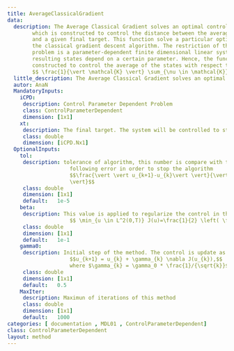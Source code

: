 ```yaml
---
title: AverageClassicalGradient
data: 
  description: The Average Classical Gradient solves an optimal control problem 
        which is constructed to control the distance between the average of the states in the last time
        and a given final target. This function solve a particular optimal control problem using
        the classical gradient descent algorithm. The restriction of the optimization 
        problem is a parameter-dependent finite dimensional linear system. Then, the 
        resulting states depend on a certain parameter. Hence, the functional is
        constructed to control the average of the states with respect to this parameter
        $$ \frac{1}{\vert \mathcal{K} \vert} \sum_{\nu \in \mathcal{K}}x(T,\nu) = xt  $$.
  little_description: The Average Classical Gradient solves an optimal control problem 
  autor: AnaN
  MandatoryInputs:   
    iCPD: 
     description: Control Parameter Dependent Problem 
     class: ControlParameterDependent
     dimension: [1x1]
    xt: 
     description: The final target. The system will be controlled to starting in x0 ending in xt.
     class: double
     dimension: [iCPD.Nx1]
  OptionalInputs:
    tol:
     description: tolerance of algorithm, this number is compare with the
                    following error in order to stop the algorithm
                    $$\frac{\vert \vert u_{k+1}-u_{k}\vert \vert}{\vert \vert u_{k+1}\vert
                    \vert}$$
     class: double
     dimension: [1x1]
     default:   1e-5
    beta:
     description: This value is applied to regularize the control in the optimal control problem
                    $$ \min_{u \in L^2(0,T)} J(u)=\frac{1}{2} \left( \frac{1}{|\mathcal{K}|} \sum_{\nu \in \mathcal{K}} x \left( T, \nu \right) - xt \right)^2  + \frac{\beta}{2} \int_0^T u^2 \mathrm{d}t, \quad \beta \in \mathbb{R}^+ $$ 
     class: double
     dimension: [1x1]
     default:   1e-1
    gamma0:
     description: Initial step of the method. The control is update as follow
                    $$u_{k+1} = u_{k} + \gamma_{k} \nabla J(u_{k}),$$
                    where $\gamma_{k} = \gamma_0 * \frac{1}/{\sqrt{k}}$
     class: double
     dimension: [1x1]
     default:   0.5
    MaxIter:
     description: Maximun of iterations of this method
     class: double
     dimension: [1x1]
     default:   1000
categories: [ documentation , MDL01 , ControlParameterDependent]
class: ControlParameterDependent
layout: method
---
```

